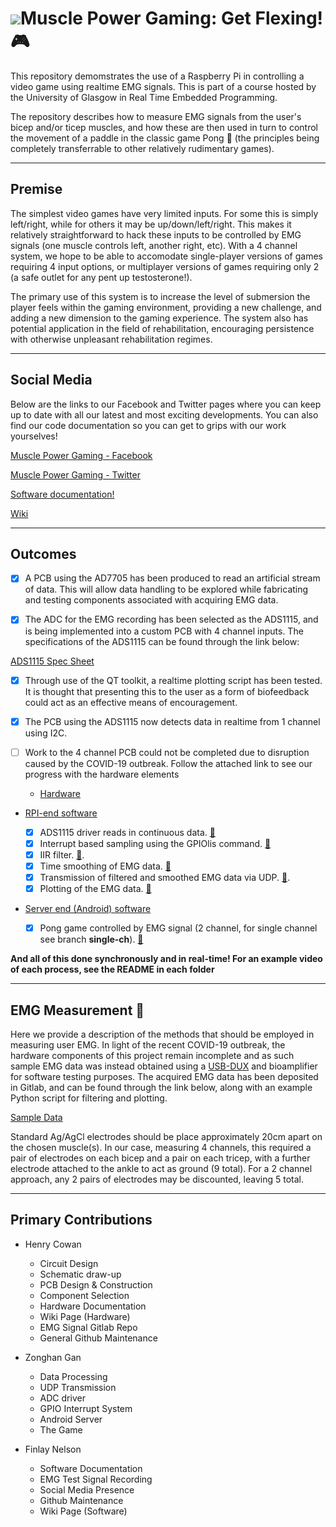 
# ![](https://github.com/TheUltraSoundGuys/RTEP/blob/master/Images/Logo2.png)Muscle Power Gaming: Get Flexing! :video_game:

This repository demomstrates the use of a Raspberry Pi in controlling a video game using realtime EMG signals. This is part of a course hosted by the University of Glasgow in Real Time Embedded Programming.

The repository describes how to measure EMG signals from the user's bicep and/or ticep muscles, and how these are then used in turn to control the movement of a paddle in the classic game Pong :ping_pong: (the principles being completely transferrable to other relatively rudimentary games). 

---

## Premise

The simplest video games have very limited inputs. For some this is simply left/right, while for others it may be up/down/left/right. This makes it relatively straightforward to hack these inputs to be controlled by EMG signals (one muscle controls left, another right, etc). With a 4 channel system, we hope to be able to accomodate single-player versions of games requiring 4 input options, or multiplayer versions of games requiring only 2 (a safe outlet for any pent up testosterone!).

The primary use of this system is to increase the level of submersion the player feels within the gaming environment, providing a new challenge, and adding a new dimension to the gaming experience. The system also has potential application in the field of rehabilitation, encouraging persistence with otherwise unpleasant rehabilitation regimes.

---

## Social Media

Below are the links to our Facebook and Twitter pages where you can keep up to date with all our latest and most exciting developments. You can also find our code documentation so you can get to grips with our work yourselves!

[Muscle Power Gaming - Facebook](https://www.facebook.com/EMGamingRPI/)

[Muscle Power Gaming - Twitter](https://twitter.com/emg_pi)

[Software documentation!](https://finlay-nelson.github.io/Test.io/.)

[Wiki](https://github.com/TheUltraSoundGuys/RTEP.wiki.git)

---

## Outcomes

- [x] A PCB using the AD7705 has been produced to read an artificial stream of data. This will allow data handling to be explored while fabricating and testing components associated with acquiring EMG data.

- [x] The ADC for the EMG recording has been selected as the ADS1115, and is being implemented into a custom PCB with 4 channel inputs. The specifications of the ADS1115 can be found through the link below:

[ADS1115 Spec Sheet](http://www.ti.com/lit/ds/symlink/ads1114.pdf)

- [x] Through use of the QT toolkit, a realtime plotting script has been tested. It is thought that presenting this to the user as a form of biofeedback could act as an effective means of encouragement. 

- [x] The PCB using the ADS1115 now detects data in realtime from 1 channel using I2C.

- [ ] Work to the 4 channel PCB could not be completed due to disruption caused by the COVID-19 outbreak. Follow the attached link to see our progress with the hardware elements
  - [Hardware](https://github.com/TheUltraSoundGuys/RTEP/tree/master/Hardware)

- [RPI-end software](https://github.com/TheUltraSoundGuys/RTEP/tree/master/Rpi_end)
  - [x] ADS1115 driver reads in continuous data. [:link:](https://github.com/TheUltraSoundGuys/RTEP/tree/master/Rpi_end/Ads1115ContinousDriver)
  - [x] Interrupt based sampling using the GPIOlis command. [:link:](https://github.com/TheUltraSoundGuys/RTEP/tree/master/Rpi_end/Rpi%20end%20together)
  - [x] IIR filter. [:link:](https://github.com/TheUltraSoundGuys/RTEP/tree/master/Rpi_end/unit%20tests%20in%20RPI%20end/Data%20filter%2Budp%20sending%20unit).
  - [x] Time smoothing of EMG data. [:link:](https://github.com/TheUltraSoundGuys/RTEP/tree/master/Rpi_end/unit%20tests%20in%20RPI%20end/Data%20filter%2Budp%20sending%20unit)
  - [x] Transmission of filtered and smoothed EMG data via UDP. [:link:](https://github.com/TheUltraSoundGuys/RTEP/blob/master/Rpi_end/unit%20tests%20in%20RPI%20end/Data%20filter%2Budp%20sending%20unit/window.cpp).
  - [x] Plotting of the EMG data. [:link:](https://github.com/TheUltraSoundGuys/RTEP/blob/master/Rpi_end/unit%20tests%20in%20RPI%20end/Data%20filter%2Budp%20sending%20unit/window.cpp)

- [Server end (Android) software](https://github.com/TheUltraSoundGuys/RTEP/tree/master/Server_end)

  - [x] Pong game controlled by EMG signal (2 channel, for single channel see branch **single-ch**). [:link:](https://github.com/TheUltraSoundGuys/RTEP/tree/master/Server_end/Server%20Pong%20GUI-all%20together)

**And all of this done synchronously and in real-time! For an example video of each process, see the README in each folder** 

---

## EMG Measurement :muscle:

Here we provide a description of the methods that should be employed in measuring user EMG. In light of the recent COVID-19 outbreak, the hardware components of this project remain incomplete and as such sample EMG data was instead obtained using a [USB-DUX](https://www.linux-usb-daq.co.uk/order2/) and bioamplifier for software testing purposes. The acquired EMG data has been deposited in Gitlab, and can be found through the link below, along with an example Python script for filtering and plotting.

[Sample Data](https://gitlab.com/HenryCowan/rte-emg-signals/-/tree/master)

Standard Ag/AgCl electrodes should be place approximately 20cm apart on the chosen muscle(s). In our case, measuring 4 channels, this required a pair of electrodes on each bicep and a pair on each tricep, with a further electrode attached to the ankle to act as ground (9 total). For a 2 channel approach, any 2 pairs of electrodes may be discounted, leaving 5 total.  

---

## Primary Contributions

- Henry Cowan
  - Circuit Design
  - Schematic draw-up
  - PCB Design & Construction
  - Component Selection
  - Hardware Documentation
  - Wiki Page (Hardware)
  - EMG Signal Gitlab Repo
  - General Github Maintenance

- Zonghan Gan
  - Data Processing
  - UDP Transmission
  - ADC driver
  - GPIO Interrupt System
  - Android Server
  - The Game

- Finlay Nelson
  - Software Documentation
  - EMG Test Signal Recording
  - Social Media Presence
  - Github Maintenance
  - Wiki Page (Software)


